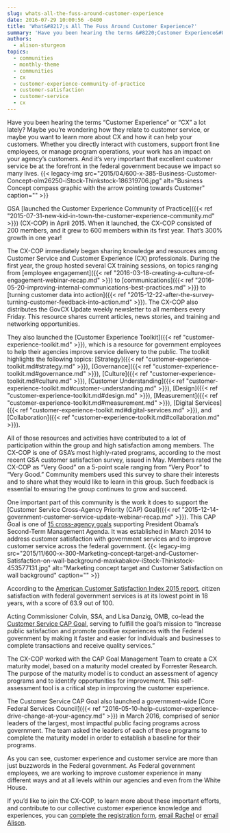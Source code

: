 ```yaml
---
slug: whats-all-the-fuss-around-customer-experience
date: 2016-07-29 10:00:56 -0400
title: 'What&#8217;s All The Fuss Around Customer Experience?'
summary: 'Have you been hearing the terms &#8220;Customer Experience&#8221; or &#8220;CX&#8221; a lot lately? Maybe you’re wondering how they relate to customer service, or maybe you want to learn more about CX and how it can help your customers. Whether you directly interact with customers, support front line employees, or manage program operations, your work has'
authors:
  - alison-sturgeon
topics:
  - communities
  - monthly-theme
  - communities
  - cx
  - customer-experience-community-of-practice
  - customer-satisfaction
  - customer-service
  - cx
---
```


Have you been hearing the terms &#8220;Customer Experience&#8221; or &#8220;CX&#8221; a lot lately? Maybe you’re wondering how they relate to customer service, or maybe you want to learn more about CX and how it can help your customers. Whether you directly interact with customers, support front line employees, or manage program operations, your work has an impact on your agency’s customers. And it’s very important that excellent customer service be at the forefront in the federal government because we impact so many lives. {{< legacy-img src="2015/04/600-x-385-Business-Customer-Concept-olm26250-iStock-Thinkstock-186319706.jpg" alt="Business Concept compass graphic with the arrow pointing towards Customer" caption="" >}} 

GSA [launched the Customer Experience Community of Practice]({{< ref "2015-07-31-new-kid-in-town-the-customer-experience-community.md" >}}) (CX-COP) in April 2015. When it launched, the CX-COP consisted of 200 members, and it grew to 600 members within its first year. That’s 300% growth in one year!

The CX-COP immediately began sharing knowledge and resources among Customer Service and Customer Experience (CX) professionals. During the first year, the group hosted several CX training sessions, on topics ranging from [employee engagement]({{< ref "2016-03-18-creating-a-culture-of-engagement-webinar-recap.md" >}}) to [communications]({{< ref "2016-05-20-improving-internal-communications-best-practices.md" >}}) to [turning customer data into action]({{< ref "2015-12-22-after-the-survey-turning-customer-feedback-into-action.md" >}}). The CX-COP also distributes the GovCX Update weekly newsletter to all members every Friday. This resource shares current articles, news stories, and training and networking opportunities.

They also launched the [Customer Experience Toolkit]({{< ref "customer-experience-toolkit.md" >}}), which is a resource for government employees to help their agencies improve service delivery to the public. The toolkit highlights the following topics: [Strategy]({{< ref "customer-experience-toolkit.md#strategy.md" >}}), [Governance]({{< ref "customer-experience-toolkit.md#governance.md" >}}), [Culture]({{< ref "customer-experience-toolkit.md#culture.md" >}}), [Customer Understanding]({{< ref "customer-experience-toolkit.md#customer-understanding.md" >}}), [Design]({{< ref "customer-experience-toolkit.md#design.md" >}}), [Measurement]({{< ref "customer-experience-toolkit.md#measurement.md" >}}), [Digital Services]({{< ref "customer-experience-toolkit.md#digital-services.md" >}}), and [Collaboration]({{< ref "customer-experience-toolkit.md#collaboration.md" >}}).

All of those resources and activities have contributed to a lot of participation within the group and high satisfaction among members. The CX-COP is one of GSA’s most highly-rated programs, according to the most recent GSA customer satisfaction survey, issued in May. Members rated the CX-COP as &#8220;Very Good&#8221; on a 5-point scale ranging from &#8220;Very Poor&#8221; to &#8220;Very Good.&#8221; Community members used this survey to share their interests and to share what they would like to learn in this group. Such feedback is essential to ensuring the group continues to grow and succeed.

One important part of this community is the work it does to support the [Customer Service Cross-Agency Priority (CAP) Goal]({{< ref "2015-12-14-government-customer-service-update-webinar-recap.md" >}}). This CAP Goal is one of [15 cross-agency goals](https://www.performance.gov/cap-goals-list) supporting President Obama’s Second-Term Management Agenda. It was established in March 2014 to address customer satisfaction with government services and to improve customer service across the federal government. {{< legacy-img src="2015/11/600-x-300-Marketing-concept-target-and-Customer-Satisfaction-on-wall-background-maxkabakov-iStock-Thinkstock-453577131.jpg" alt="Marketing concept target and Customer Satisfaction on wall background" caption="" >}} 

According to the [American Customer Satisfaction Index 2015 report](https://www.theacsi.org/news-and-resources/customer-satisfaction-reports/reports-2015/acsi-federal-government-report-2015), citizen satisfaction with federal government services is at its lowest point in 18 years, with a score of 63.9 out of 100.

Acting Commissioner Colvin, SSA, and Lisa Danzig, OMB, co-lead the [Customer Service CAP Goal](https://www.performance.gov/node/3400/view?view=public), serving to fulfill the goal’s mission to &#8220;Increase public satisfaction and promote positive experiences with the Federal government by making it faster and easier for individuals and businesses to complete transactions and receive quality services.&#8221;

The CX-COP worked with the CAP Goal Management Team to create a CX maturity model, based on a maturity model created by Forrester Research. The purpose of the maturity model is to conduct an assessment of agency programs and to identify opportunities for improvement. This self-assessment tool is a critical step in improving the customer experience.

The Customer Service CAP Goal also launched a government-wide [Core Federal Services Council]({{< ref "2016-05-10-help-customer-experience-drive-change-at-your-agency.md" >}}) in March 2016, comprised of senior leaders of the largest, most impactful public facing programs across government. The team asked the leaders of each of these programs to complete the maturity model in order to establish a baseline for their programs.

As you can see, customer experience and customer service are more than just buzzwords in the Federal government. As Federal government employees, we are working to improve customer experience in many different ways and at all levels within our agencies and even from the White House.

If you’d like to join the CX-COP, to learn more about these important efforts, and contribute to our collective customer experience knowledge and experiences, you can [complete the registration form](https://docs.google.com/a/gsa.gov/forms/d/1hzJbZChUg2TRLi_MiC4nAbB-HKUOerBF2kL0qO38fPo/viewform), [email Rachel](mailto:rachel.flagg@gsa.gov) or [email Alison](mailto:alison.a.sturgeon@ssa.gov).